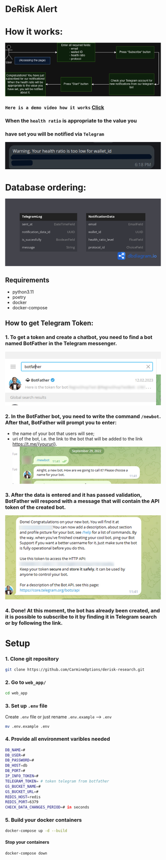 # DeRisk Alert

# How it works:
![A diagram that ilustrates how this app works](docs/how-it-works.drawio.png)
### `Here is a demo video how it works` [Click](https://drive.google.com/file/d/1TYwEx6PWvPerrJSfiePQzZEtbj53Yn_g/view?usp=sharing)

### When the `health ratio` is appropriate to the value you 
### have set you will be notified via `Telegram`

![An image that ilustrates a notification](docs/notification.png)

# Database ordering:
![A diagram that ilustrates the ordering of the DB](docs/db-ordering.png)

## Requirements
 - python3.11 
 - poetry
 - docker
 - docker-compose

## How to get Telegram Token:

### 1. To get a token and create a chatbot, you need to find a bot named BotFather in the Telegram messenger.
![An image that shows how to find bot father in telegram](docs/find-bot-father.jpg)

### 2. In the BotFather bot, you need to write the command `/newbot`. After that, BotFather will prompt you to enter:
- the name of your bot that users will see;
- uri of the bot, i.e. the link to the bot that will be added to the link https://t.me/{youruri}.
![An image that shows how to create a new bot](docs/newbot-botfather.jpg)

### 3. After the data is entered and it has passed validation, BotFather will respond with a message that will contain the API token of the created bot.
![An image that shows how to get a created token](docs/get-token.jpg)

### 4. Done! At this moment, the bot has already been created, and it is possible to subscribe to it by finding it in Telegram search or by following the link. 

# Setup

### 1. Clone git repository

```bash
git clone https://github.com/CarmineOptions/derisk-research.git
```

### 2. Go to `web_app/`


```bash
cd web_app 
```

### 3. Set up `.env` file

Create `.env` file or just rename `.env.example` --> `.env`

```bash
mv .env.example .env
```

### 4. Provide all environment varibles needed

```bash
DB_NAME=#
DB_USER=#
DB_PASSWORD=#
DB_HOST=db
DB_PORT=#
IP_INFO_TOKEN=#
TELEGRAM_TOKEN= # token telegram from botfather
GS_BUCKET_NAME=#
GS_BUCKET_URL=#
REDIS_HOST=redis
REDIS_PORT=6379
CHECK_DATA_CHANGES_PERIOD=# in seconds
```

### 5. Build your docker containers

```bash
docker-compose up -d --build
```

#### Stop your containers

```bash
docker-compose down
```
